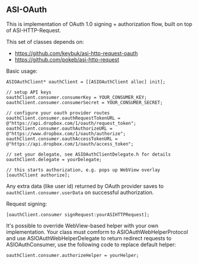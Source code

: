 ASI-OAuth
---------

This is implementation of OAuth 1.0 signing + authorization flow, built on top of ASI-HTTP-Request. 

This set of classes depends on:

- https://github.com/keybuk/asi-http-request-oauth
- https://github.com/pokeb/asi-http-request

Basic usage:

	ASIOAuthClient* oauthClient = [[ASIOAuthClient alloc] init];

	// setup API keys
	oauthClient.consumer.consumerKey = YOUR_CONSUMER_KEY;
	oauthClient.consumer.consumerSecret = YOUR_CONSUMER_SECRET;

	// configure your oauth provider routes
	oauthClient.consumer.oauthRequestTokenURL = @"https://api.dropbox.com/1/oauth/request_token";
	oauthClient.consumer.oauthAuthorizeURL = @"https://www.dropbox.com/1/oauth/authorize";
	oauthClient.consumer.oauthAccessTokenURL = @"https://api.dropbox.com/1/oauth/access_token";
	
	// set your delegate, see ASIOAuthClientDelegate.h for details
	oauthClient.delegate = yourDelegate;
	
	// this starts authorization, e.g. pops up WebView overlay
	[oauthClient authorize];
	
Any extra data (like user id) returned by OAuth provider saves to `oauthClient.consumer.userData` on successful authorization.

Request signing:

	[oauthClient.consumer signRequest:yourASIHTTPRequest];

It's possible to override WebView-based helper with your own implementation. Your class must comform to 
ASIOAuthWebHelperProtocol and use ASIOAuthWebHelperDelegate to return redirect requests to ASIOAuthConsumer, 
use the following code to replace default helper:

	oauthClient.consumer.authorizeHelper = yourHelper;
